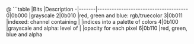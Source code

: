 
@ ```table
   |Bits   |Description
  -|-------|--------------------------------------
  0|0b000  |grayscale
  2|0b010  |red, green and blue: rgb/truecolor
  3|0b011  |indexed: channel containing
   |       |indices into a palette of colors
  4|0b100  |grayscale and alpha: level of
   |       |opacity for each pixel
  6|0b110  |red, green, blue and alpha
  ```
